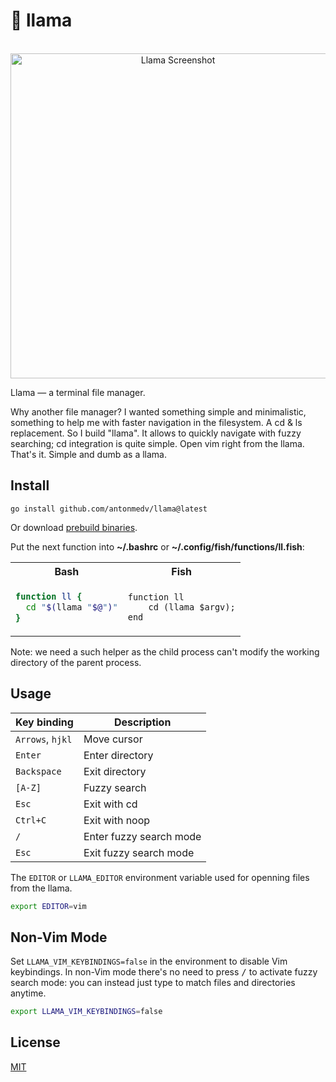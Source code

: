 # 🦙 llama

<p align="center">
  <br>
  <img src="https://medv.io/assets/llama/llama.gif" width="520" alt="Llama Screenshot">
  <br>
</p>

Llama — a terminal file manager.

Why another file manager? I wanted something simple and minimalistic,
something to help me with faster navigation in the filesystem. A cd &
ls replacement. So I build "llama". It allows to quickly navigate
with fuzzy searching; cd integration is quite simple. Open vim right
from the llama. That's it. Simple and dumb as a llama.

## Install

```
go install github.com/antonmedv/llama@latest
```

Or download [prebuild binaries](https://github.com/antonmedv/llama/releases).


Put the next function into **~/.bashrc** or **~/.config/fish/functions/ll.fish**:

<table>
<tr>
  <th> Bash </th>
  <th> Fish </th>
</tr>
<tr>
<td>

```bash
function ll {
  cd "$(llama "$@")"
}
```

</td>
<td>

```fish
function ll
    cd (llama $argv);
end
```

</td>
</tr>
</table>


Note: we need a such helper as the child process can't modify the working directory of the parent process.

## Usage

| Key binding | Description                  |
|------------------|-------------------------|
| `Arrows`, `hjkl` | Move cursor             |
| `Enter`          | Enter directory         |
| `Backspace`      | Exit directory          |
| `[A-Z]`          | Fuzzy search            |
| `Esc`            | Exit with cd            |
| `Ctrl+C`         | Exit with noop          |
| `/`              | Enter fuzzy search mode |
| `Esc`            | Exit fuzzy search mode  |

The `EDITOR` or `LLAMA_EDITOR` environment variable used for openning files from the llama.

```bash
export EDITOR=vim
```


## Non-Vim Mode

Set `LLAMA_VIM_KEYBINDINGS=false` in the environment to disable Vim
keybindings. In non-Vim mode there's no need  to press <kbd>/</kbd> to activate
fuzzy search mode: you can instead just type to match files and directories
anytime.

 ```bash
 export LLAMA_VIM_KEYBINDINGS=false
 ```


## License

[MIT](LICENSE)
